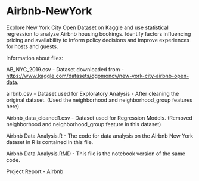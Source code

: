 # Airbnb-NewYork
Explore New York City Open Dataset on Kaggle and use statistical regression to analyze Airbnb housing bookings. 
Identify factors influencing pricing and availability to inform policy decisions and improve experiences for hosts and guests.

Information about files: 

AB_NYC_2019.csv - Dataset downloaded from  - https://www.kaggle.com/datasets/dgomonov/new-york-city-airbnb-open-data. 

airbnb.csv - Dataset used for Exploratory Analysis - After cleaning the original dataset. (Used the neighborhood and neighborhood_group features here)

Airbnb_data_cleaned1.csv - Dataset used for Regression Models. (Removed neighborhood and neighborhood_group feature in this dataset)

Airbnb Data Analysis.R - The code for data analysis on the Airbnb New York dataset in R is contained in this file.

Airbnb Data Analysis.RMD - This file is the notebook version of the same code.

Project Report - Airbnb

